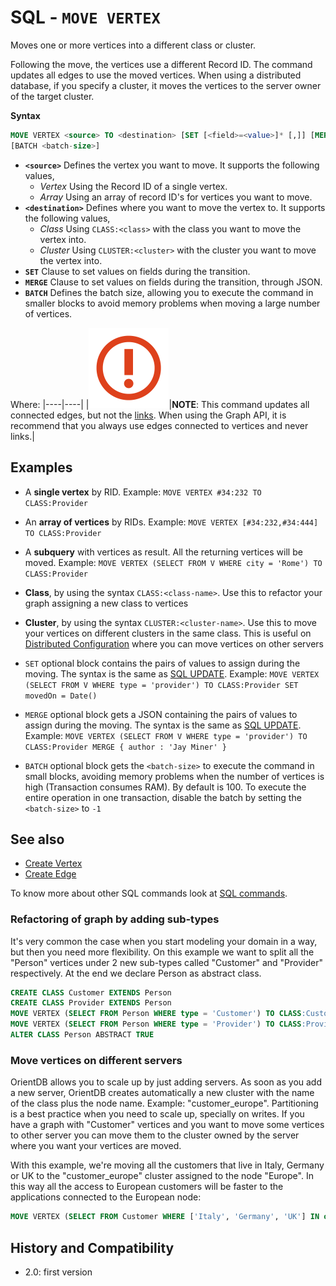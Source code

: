# SQL - `MOVE VERTEX`

Moves one or more vertices into a different class or cluster.  

Following the move, the vertices use a different Record ID.  The command updates all edges to use the moved vertices.  When using a distributed database, if you specify a cluster, it moves the vertices to the server owner of the target cluster.

**Syntax**

```sql
MOVE VERTEX <source> TO <destination> [SET [<field>=<value>]* [,]] [MERGE <JSON>] 
[BATCH <batch-size>]
```

- **`<source>`** Defines the vertex you want to move. It supports the following values,
  - *Vertex* Using the Record ID of a single vertex.
  - *Array* Using an array of record ID's for vertices you want to move.
- **`<destination>`** Defines where you want to move the vertex to.  It supports the following values,
  - *Class* Using `CLASS:<class>` with the class you want to move the vertex into.
  - *Cluster* Using `CLUSTER:<cluster>` with the cluster you want to move the vertex into. 
- **`SET`** Clause to set values on fields during the transition.
- **`MERGE`** Clause to set values on fields during the transition, through JSON.
- **`BATCH`** Defines the batch size, allowing you to execute the command in smaller blocks to avoid memory problems when moving a large number of vertices.  

Where:
|----|----|
|![](images/warning.png)|**NOTE**: This command updates all connected edges, but not the [links](Concepts.md#relationships).  When using the Graph API, it is recommend that you always use edges connected to vertices and never links.|


## Examples


 - A **single vertex** by RID. Example: `MOVE VERTEX #34:232 TO CLASS:Provider`
 - An **array of vertices** by RIDs. Example: `MOVE VERTEX [#34:232,#34:444] TO CLASS:Provider`
 - A **subquery** with vertices as result. All the returning vertices will be moved. Example: `MOVE VERTEX (SELECT FROM V WHERE city = 'Rome') TO CLASS:Provider`

 - **Class**, by using the syntax `CLASS:<class-name>`. Use this to refactor your graph assigning a new class to vertices
 - **Cluster**, by using the syntax `CLUSTER:<cluster-name>`. Use this to move your vertices on different clusters in the same class. This is useful on [Distributed Configuration](Distributed-Architecture.md) where you can move vertices on other servers


- `SET` optional block contains the pairs of values to assign during the moving. The syntax is the same as [SQL UPDATE](SQL-Update.md). Example: `MOVE VERTEX (SELECT FROM V WHERE type = 'provider') TO CLASS:Provider SET movedOn = Date()`

- `MERGE` optional block gets a JSON containing the pairs of values to assign during the moving. The syntax is the same as [SQL UPDATE](SQL-Update.md). Example: `MOVE VERTEX (SELECT FROM V WHERE type = 'provider') TO CLASS:Provider MERGE { author : 'Jay Miner' }`


- `BATCH` optional block gets the `<batch-size>` to execute the command in small blocks, avoiding memory problems when the number of vertices is high (Transaction consumes RAM). By default is 100. To execute the entire operation in one transaction, disable the batch by setting the `<batch-size>` to `-1`


## See also
- [Create Vertex](SQL-Create-Vertex.md)
- [Create Edge](SQL-Create-Edge.md)


To know more about other SQL commands look at [SQL commands](SQL.md).



### Refactoring of graph by adding sub-types

It's very common the case when you start modeling your domain in a way, but then you need more flexibility. On this example we want to split all the "Person" vertices under 2 new sub-types called "Customer" and "Provider" respectively. At the end we declare Person as abstract class.

```sql
CREATE CLASS Customer EXTENDS Person
CREATE CLASS Provider EXTENDS Person
MOVE VERTEX (SELECT FROM Person WHERE type = 'Customer') TO CLASS:Customer
MOVE VERTEX (SELECT FROM Person WHERE type = 'Provider') TO CLASS:Provider
ALTER CLASS Person ABSTRACT TRUE
```

### Move vertices on different servers

OrientDB allows you to scale up by just adding servers. As soon as you add a new server, OrientDB creates automatically a new cluster with the name of the class plus the node name. Example: "customer_europe". Partitioning is a best practice when you need to scale up, specially on writes. If you have a graph with "Customer" vertices and you want to move some vertices to other server you can move them to the cluster owned by the server where you want your vertices are moved.

With this example, we're moving all the customers that live in Italy, Germany or UK to the "customer_europe" cluster assigned to the node "Europe". In this way all the access to European customers will be faster to the applications connected to the European node:

```sql
MOVE VERTEX (SELECT FROM Customer WHERE ['Italy', 'Germany', 'UK'] IN out('city').out('country') ) TO CLUSTER:customer_europe
```



## History and Compatibility

- 2.0: first version
